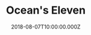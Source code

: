 ---
title: "Ocean's Eleven"
year: 2001
date: 2018-08-07T10:00:00.000Z
permalink: /almanac/movies/2018-08-07-oceans-eleven/index.html
rating: 3
---